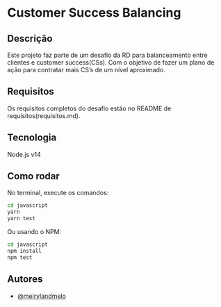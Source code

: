 # Customer Success Balancing


## Descrição

Este projeto faz parte de um desafio da RD para balanceamento entre clientes e customer success(CSs).
Com o objetivo de fazer um plano de ação para contratar mais CS’s de um nível aproximado.


## Requisitos

Os requisitos completos do desafio estão no README de requisitos(requisitos.md).


## Tecnologia

Node.js v14


## Como rodar

No terminal, execute os comandos:

```bash
cd javascript
yarn
yarn test
```

Ou usando o NPM:

```bash
cd javascript
npm install
npm test
```


## Autores

- [@meirylandmelo](https://www.github.com/meirylandmelo)


